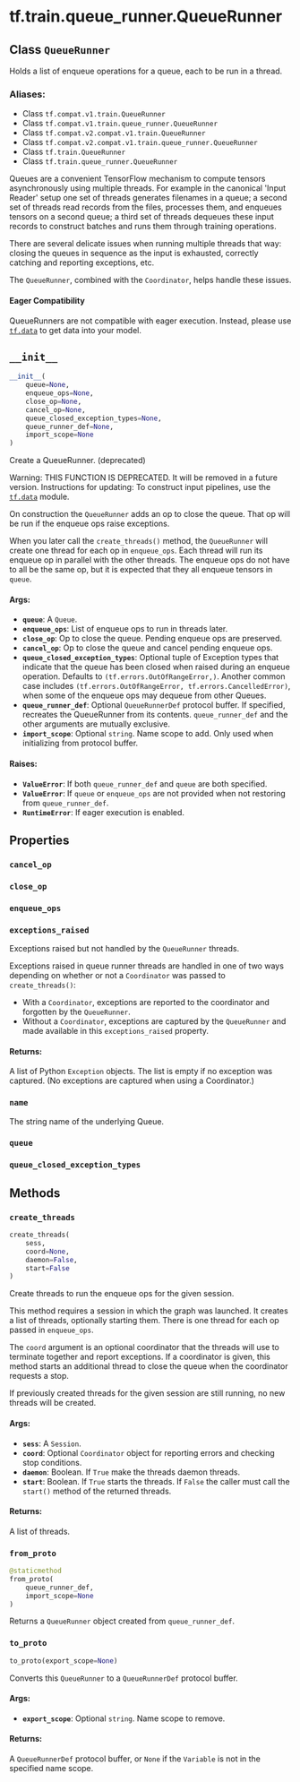 <div itemscope itemtype="http://developers.google.com/ReferenceObject">
<meta itemprop="name" content="tf.train.queue_runner.QueueRunner" />
<meta itemprop="path" content="Stable" />
<meta itemprop="property" content="cancel_op"/>
<meta itemprop="property" content="close_op"/>
<meta itemprop="property" content="enqueue_ops"/>
<meta itemprop="property" content="exceptions_raised"/>
<meta itemprop="property" content="name"/>
<meta itemprop="property" content="queue"/>
<meta itemprop="property" content="queue_closed_exception_types"/>
<meta itemprop="property" content="__init__"/>
<meta itemprop="property" content="create_threads"/>
<meta itemprop="property" content="from_proto"/>
<meta itemprop="property" content="to_proto"/>
</div>

# tf.train.queue_runner.QueueRunner

## Class `QueueRunner`

Holds a list of enqueue operations for a queue, each to be run in a thread.



### Aliases:

* Class `tf.compat.v1.train.QueueRunner`
* Class `tf.compat.v1.train.queue_runner.QueueRunner`
* Class `tf.compat.v2.compat.v1.train.QueueRunner`
* Class `tf.compat.v2.compat.v1.train.queue_runner.QueueRunner`
* Class `tf.train.QueueRunner`
* Class `tf.train.queue_runner.QueueRunner`

<!-- Placeholder for "Used in" -->

Queues are a convenient TensorFlow mechanism to compute tensors
asynchronously using multiple threads. For example in the canonical 'Input
Reader' setup one set of threads generates filenames in a queue; a second set
of threads read records from the files, processes them, and enqueues tensors
on a second queue; a third set of threads dequeues these input records to
construct batches and runs them through training operations.

There are several delicate issues when running multiple threads that way:
closing the queues in sequence as the input is exhausted, correctly catching
and reporting exceptions, etc.

The `QueueRunner`, combined with the `Coordinator`, helps handle these issues.



#### Eager Compatibility
QueueRunners are not compatible with eager execution. Instead, please
use <a href="../../../tf/data.md"><code>tf.data</code></a> to get data into your model.



<h2 id="__init__"><code>__init__</code></h2>

``` python
__init__(
    queue=None,
    enqueue_ops=None,
    close_op=None,
    cancel_op=None,
    queue_closed_exception_types=None,
    queue_runner_def=None,
    import_scope=None
)
```

Create a QueueRunner. (deprecated)

Warning: THIS FUNCTION IS DEPRECATED. It will be removed in a future version.
Instructions for updating:
To construct input pipelines, use the <a href="../../../tf/data.md"><code>tf.data</code></a> module.

On construction the `QueueRunner` adds an op to close the queue.  That op
will be run if the enqueue ops raise exceptions.

When you later call the `create_threads()` method, the `QueueRunner` will
create one thread for each op in `enqueue_ops`.  Each thread will run its
enqueue op in parallel with the other threads.  The enqueue ops do not have
to all be the same op, but it is expected that they all enqueue tensors in
`queue`.

#### Args:


* <b>`queue`</b>: A `Queue`.
* <b>`enqueue_ops`</b>: List of enqueue ops to run in threads later.
* <b>`close_op`</b>: Op to close the queue. Pending enqueue ops are preserved.
* <b>`cancel_op`</b>: Op to close the queue and cancel pending enqueue ops.
* <b>`queue_closed_exception_types`</b>: Optional tuple of Exception types that
  indicate that the queue has been closed when raised during an enqueue
  operation.  Defaults to `(tf.errors.OutOfRangeError,)`.  Another common
  case includes `(tf.errors.OutOfRangeError, tf.errors.CancelledError)`,
  when some of the enqueue ops may dequeue from other Queues.
* <b>`queue_runner_def`</b>: Optional `QueueRunnerDef` protocol buffer. If specified,
  recreates the QueueRunner from its contents. `queue_runner_def` and the
  other arguments are mutually exclusive.
* <b>`import_scope`</b>: Optional `string`. Name scope to add. Only used when
  initializing from protocol buffer.


#### Raises:


* <b>`ValueError`</b>: If both `queue_runner_def` and `queue` are both specified.
* <b>`ValueError`</b>: If `queue` or `enqueue_ops` are not provided when not
  restoring from `queue_runner_def`.
* <b>`RuntimeError`</b>: If eager execution is enabled.



## Properties

<h3 id="cancel_op"><code>cancel_op</code></h3>




<h3 id="close_op"><code>close_op</code></h3>




<h3 id="enqueue_ops"><code>enqueue_ops</code></h3>




<h3 id="exceptions_raised"><code>exceptions_raised</code></h3>

Exceptions raised but not handled by the `QueueRunner` threads.

Exceptions raised in queue runner threads are handled in one of two ways
depending on whether or not a `Coordinator` was passed to
`create_threads()`:

* With a `Coordinator`, exceptions are reported to the coordinator and
  forgotten by the `QueueRunner`.
* Without a `Coordinator`, exceptions are captured by the `QueueRunner` and
  made available in this `exceptions_raised` property.

#### Returns:

A list of Python `Exception` objects.  The list is empty if no exception
was captured.  (No exceptions are captured when using a Coordinator.)


<h3 id="name"><code>name</code></h3>

The string name of the underlying Queue.


<h3 id="queue"><code>queue</code></h3>




<h3 id="queue_closed_exception_types"><code>queue_closed_exception_types</code></h3>






## Methods

<h3 id="create_threads"><code>create_threads</code></h3>

``` python
create_threads(
    sess,
    coord=None,
    daemon=False,
    start=False
)
```

Create threads to run the enqueue ops for the given session.

This method requires a session in which the graph was launched.  It creates
a list of threads, optionally starting them.  There is one thread for each
op passed in `enqueue_ops`.

The `coord` argument is an optional coordinator that the threads will use
to terminate together and report exceptions.  If a coordinator is given,
this method starts an additional thread to close the queue when the
coordinator requests a stop.

If previously created threads for the given session are still running, no
new threads will be created.

#### Args:


* <b>`sess`</b>: A `Session`.
* <b>`coord`</b>: Optional `Coordinator` object for reporting errors and checking
  stop conditions.
* <b>`daemon`</b>: Boolean.  If `True` make the threads daemon threads.
* <b>`start`</b>: Boolean.  If `True` starts the threads.  If `False` the
  caller must call the `start()` method of the returned threads.


#### Returns:

A list of threads.


<h3 id="from_proto"><code>from_proto</code></h3>

``` python
@staticmethod
from_proto(
    queue_runner_def,
    import_scope=None
)
```

Returns a `QueueRunner` object created from `queue_runner_def`.


<h3 id="to_proto"><code>to_proto</code></h3>

``` python
to_proto(export_scope=None)
```

Converts this `QueueRunner` to a `QueueRunnerDef` protocol buffer.


#### Args:


* <b>`export_scope`</b>: Optional `string`. Name scope to remove.


#### Returns:

A `QueueRunnerDef` protocol buffer, or `None` if the `Variable` is not in
the specified name scope.




